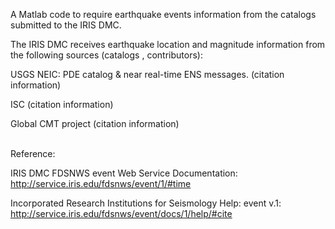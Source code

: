 A Matlab code to require earthquake events information from the catalogs submitted to the IRIS DMC. 

The IRIS DMC receives earthquake location and magnitude information from the following sources (catalogs , contributors):

USGS NEIC: PDE catalog & near real-time ENS messages. (citation information)

ISC (citation information)

Global CMT project (citation information)


<br>
Reference:

IRIS DMC FDSNWS event Web Service Documentation: http://service.iris.edu/fdsnws/event/1/#time

Incorporated Research Institutions for Seismology Help: event v.1: http://service.iris.edu/fdsnws/event/docs/1/help/#cite
